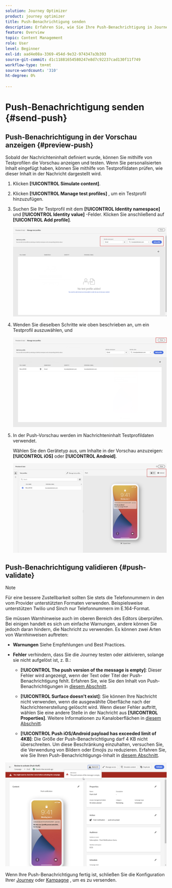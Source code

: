 ```yaml
---
solution: Journey Optimizer
product: journey optimizer
title: Push-Benachrichtigung senden
description: Erfahren Sie, wie Sie Ihre Push-Benachrichtigung in Journey Optimizer in der Vorschau anzeigen und testen können.
feature: Overview
topic: Content Management
role: User
level: Beginner
exl-id: aad4e08a-3369-454d-9e32-974347a3b393
source-git-commit: d1c11881654580247e8d7c92237cad130f11f749
workflow-type: tm+mt
source-wordcount: '310'
ht-degree: 0%

---
```


# Push-Benachrichtigung senden {#send-push}

## Push-Benachrichtigung in der Vorschau anzeigen {#preview-push}

Sobald der Nachrichteninhalt definiert wurde, können Sie mithilfe von Testprofilen die Vorschau anzeigen und testen. Wenn Sie personalisierten Inhalt eingefügt haben, können Sie mithilfe von Testprofildaten prüfen, wie dieser Inhalt in der Nachricht dargestellt wird.

1. Klicken **[!UICONTROL Simulate content]**.

1. Klicken **[!UICONTROL Manage test profiles]** , um ein Testprofil hinzuzufügen.

1. Suchen Sie Ihr Testprofil mit dem **[!UICONTROL Identity namespace]** und **[!UICONTROL Identity value]** -Felder. Klicken Sie anschließend auf **[!UICONTROL Add profile]**.

   ![](assets/push_preview_1.png)

1. Wenden Sie dieselben Schritte wie oben beschrieben an, um ein Testprofil auszuwählen, und

   ![](assets/push_preview_2.png)

1. In der Push-Vorschau werden im Nachrichteninhalt Testprofildaten verwendet.

   Wählen Sie den Gerätetyp aus, um Inhalte in der Vorschau anzuzeigen: **[!UICONTROL iOS]** oder **[!UICONTROL Android]**.

   ![](assets/push_preview_3.png)

## Push-Benachrichtigung validieren {#push-validate}

>[!NOTE]
>
> Für eine bessere Zustellbarkeit sollten Sie stets die Telefonnummern in den vom Provider unterstützten Formaten verwenden. Beispielsweise unterstützen Twilio und Sinch nur Telefonnummern im E.164-Format.

Sie müssen Warnhinweise auch im oberen Bereich des Editors überprüfen.  Bei einigen handelt es sich um einfache Warnungen, andere können Sie jedoch daran hindern, die Nachricht zu verwenden. Es können zwei Arten von Warnhinweisen auftreten:

* **Warnungen** Siehe Empfehlungen und Best Practices.

* **Fehler** verhindern, dass Sie die Journey testen oder aktivieren, solange sie nicht aufgelöst ist, z. B.:

   * **[!UICONTROL The push version of the message is empty]**: Dieser Fehler wird angezeigt, wenn der Text oder Titel der Push-Benachrichtigung fehlt. Erfahren Sie, wie Sie den Inhalt von Push-Benachrichtigungen in [diesem Abschnitt](create-push.md).

   * **[!UICONTROL Surface doesn't exist]**: Sie können Ihre Nachricht nicht verwenden, wenn die ausgewählte Oberfläche nach der Nachrichtenerstellung gelöscht wird. Wenn dieser Fehler auftritt, wählen Sie eine andere Stelle in der Nachricht aus **[!UICONTROL Properties]**. Weitere Informationen zu Kanaloberflächen in [diesem Abschnitt](../configuration/channel-surfaces.md).

   * **[!UICONTROL Push iOS/Android payload has exceeded limit of 4KB]**: Die Größe der Push-Benachrichtigung darf 4 KB nicht überschreiten. Um diese Beschränkung einzuhalten, versuchen Sie, die Verwendung von Bildern oder Emojis zu reduzieren. Erfahren Sie, wie Sie Ihren Push-Benachrichtigungs-Inhalt in [diesem Abschnitt](../push/create-push.md).

![](assets/push_alert.png)

Wenn Ihre Push-Benachrichtigung fertig ist, schließen Sie die Konfiguration Ihrer [Journey](../building-journeys/journey-gs.md) oder [Kampagne](../campaigns/create-campaign.md) , um es zu versenden.
